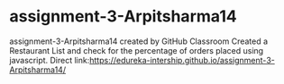 # assignment-3-Arpitsharma14
assignment-3-Arpitsharma14 created by GitHub Classroom
Created a Restaurant List and check for the percentage of orders placed using javascript.
Direct link:https://edureka-intership.github.io/assignment-3-Arpitsharma14/
